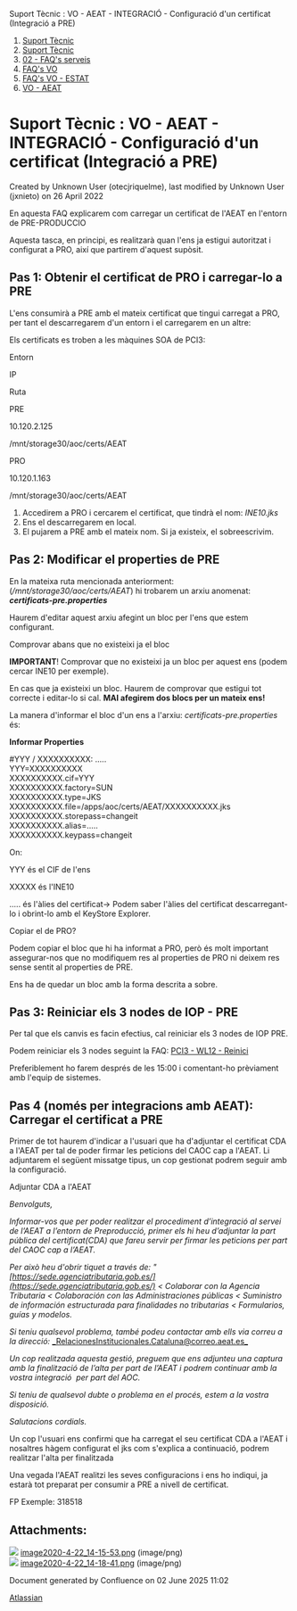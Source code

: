 Suport Tècnic : VO - AEAT - INTEGRACIÓ - Configuració d'un certificat (Integració a PRE)  

1.  [Suport Tècnic](index.md)
2.  [Suport Tècnic](13893782.md)
3.  [02 - FAQ's serveis](26313393.md)
4.  [FAQ's VO](28705575.md)
5.  [FAQ's VO - ESTAT](28705579.md)
6.  [VO - AEAT](VO---AEAT_36340975.md)

Suport Tècnic : VO - AEAT - INTEGRACIÓ - Configuració d'un certificat (Integració a PRE)
========================================================================================

Created by Unknown User (otecjriquelme), last modified by Unknown User (jxnieto) on 26 April 2022

En aquesta FAQ explicarem com carregar un certificat de l'AEAT en l'entorn de PRE-PRODUCCIO

Aquesta tasca, en principi, es realitzarà quan l'ens ja estigui autoritzat i configurat a PRO, així que partirem d'aquest supòsit.

Pas 1: Obtenir el certificat de PRO i carregar-lo a PRE
-------------------------------------------------------

L'ens consumirà a PRE amb el mateix certificat que tingui carregat a PRO, per tant el descarregarem d'un entorn i el carregarem en un altre:

Els certificats es troben a les màquines SOA de PCI3:

Entorn

IP

Ruta

PRE

10.120.2.125

/mnt/storage30/aoc/certs/AEAT

PRO

10.120.1.163

/mnt/storage30/aoc/certs/AEAT

1.  Accedirem a PRO i cercarem el certificat, que tindrà el nom: _INE10.jks_
2.  Ens el descarregarem en local.
3.  El pujarem a PRE amb el mateix nom. Si ja existeix, el sobreescrivim.

Pas 2: Modificar el properties de PRE
-------------------------------------

En la mateixa ruta mencionada anteriorment: (_/mnt/storage30/aoc/certs/AEAT_) hi trobarem un arxiu anomenat: **_certificats-pre.properties_**

Haurem d'editar aquest arxiu afegint un bloc per l'ens que estem configurant.

Comprovar abans que no existeixi ja el bloc

**IMPORTANT**! Comprovar que no existeixi ja un bloc per aquest ens (podem cercar INE10 per exemple).

En cas que ja existeixi un bloc. Haurem de comprovar que estigui tot correcte i editar-lo si cal. **MAI afegirem dos blocs per un mateix ens!**

La manera d'informar el bloc d'un ens a l'arxiu: _certificats-pre.properties_ és:

**Informar Properties**

  

#YYY / XXXXXXXXXX: .....  
YYY\=XXXXXXXXXX  
XXXXXXXXXX.cif=YYY  
XXXXXXXXXX.factory=SUN  
XXXXXXXXXX.type=JKS  
XXXXXXXXXX.file=/apps/aoc/certs/AEAT/XXXXXXXXXX.jks  
XXXXXXXXXX.storepass=changeit  
XXXXXXXXXX.alias=.....  
XXXXXXXXXX.keypass=changeit

On:

YYY és el CIF de l'ens

XXXXX és l'INE10

..... és l'àlies del certificat→ Podem saber l'àlies del certificat descarregant-lo i obrint-lo amb el KeyStore Explorer.

Copiar el de PRO?

Podem copiar el bloc que hi ha informat a PRO, però és molt important assegurar-nos que no modifiquem res al properties de PRO ni deixem res sense sentit al properties de PRE.

Ens ha de quedar un bloc amb la forma descrita a sobre.

Pas 3: Reiniciar els 3 nodes de IOP - PRE
-----------------------------------------

Per tal que els canvis es facin efectius, cal reiniciar els 3 nodes de IOP PRE.

Podem reiniciar els 3 nodes seguint la FAQ: [PCI3 - WL12 - Reinici](PCI3---WL12---Reinici_41520945.md)

Preferiblement ho farem després de les 15:00 i comentant-ho prèviament amb l'equip de sistemes.

  

  

Pas 4 (només per integracions amb AEAT): Carregar el certificat a PRE
---------------------------------------------------------------------

Primer de tot haurem d'indicar a l'usuari que ha d'adjuntar el certificat CDA a l'AEAT per tal de poder firmar les peticions del CAOC cap a l'AEAT. Li adjuntarem el següent missatge tipus, un cop gestionat podrem seguir amb la configuració.

Adjuntar CDA a l'AEAT

_Benvolguts,_

_Informar-vos que per poder realitzar el procediment d’integració al servei de l’AEAT a l’entorn de Preproducció, primer els hi heu d’adjuntar la part pública del certificat(CDA) que fareu servir per firmar les peticions per part del CAOC cap a l’AEAT._

_Per això heu d'obrir tiquet a través de: "[https://sede.agenciatributaria.gob.es/](https://sede.agenciatributaria.gob.es/) < Colaborar con la Agencia Tributaria < Colaboración con las Administraciones públicas < Suministro de información estructurada para finalidades no tributarias < Formularios, guías y modelos._

_Si teniu qualsevol problema, també podeu contactar amb ells via correu a la direcció:_ [_RelacionesInstitucionales.Cataluna@correo.aeat.es_](mailto:RelacionesInstitucionales.Cataluna@correo.aeat.es)

_Un cop realitzada aquesta gestió, preguem que ens adjunteu una captura amb la finalització de l’alta per part de l’AEAT i podrem continuar amb la vostra integració  per part del AOC._

_Si teniu de qualsevol dubte o problema en el procés, estem a la vostra disposició._

_Salutacions cordials._

Un cop l'usuari ens confirmi que ha carregat el seu certificat CDA a l'AEAT i nosaltres hàgem configurat el jks com s'explica a continuació, podrem realitzar l'alta per finalitzada

Una vegada l'AEAT realitzi les seves configuracions i ens ho indiqui, ja estarà tot preparat per consumir a PRE a nivell de certificat.

  

FP Exemple: 318518

Attachments:
------------

![](images/icons/bullet_blue.gif) [image2020-4-22\_14-15-53.png](attachments/36340948/36340953.png) (image/png)  
![](images/icons/bullet_blue.gif) [image2020-4-22\_14-18-41.png](attachments/36340948/36340954.png) (image/png)  

Document generated by Confluence on 02 June 2025 11:02

[Atlassian](http://www.atlassian.com/)